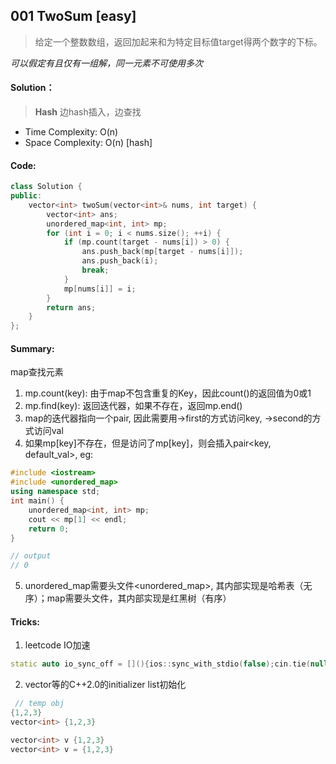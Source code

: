 ## 001 TwoSum [easy]

> 给定一个整数数组，返回加起来和为特定目标值target得两个数字的下标。

*可以假定有且仅有一组解，同一元素不可使用多次*



#### Solution：

> **Hash**
> 边hash插入，边查找

* Time Complexity: O(n)
* Space Complexity: O(n) [hash]

#### Code:

```cpp
class Solution {
public:
    vector<int> twoSum(vector<int>& nums, int target) {
        vector<int> ans;
        unordered_map<int, int> mp;
        for (int i = 0; i < nums.size(); ++i) {
            if (mp.count(target - nums[i]) > 0) {
                ans.push_back(mp[target - nums[i]]);
                ans.push_back(i);
                break;
            }
            mp[nums[i]] = i;
        }
        return ans;
    }
};

```
#### Summary:
map查找元素
1. mp.count(key): 由于map不包含重复的Key，因此count()的返回值为0或1
2. mp.find(key): 返回迭代器，如果不存在，返回mp.end()
3. map的迭代器指向一个pair, 因此需要用->first的方式访问key, ->second的方式访问val
4. 如果mp[key]不存在，但是访问了mp[key]，则会插入pair<key, default_val>, eg:
```c++
#include <iostream>
#include <unordered_map>
using namespace std;
int main() {
    unordered_map<int, int> mp;
    cout << mp[1] << endl;
    return 0;
}

// output 
// 0
```
5. unordered_map需要头文件<unordered_map>, 其内部实现是哈希表（无序）；map需要头文件<map>，其内部实现是红黑树（有序）


#### Tricks:
1. leetcode IO加速
```cpp
static auto io_sync_off = [](){ios::sync_with_stdio(false);cin.tie(nullptr);return nullptr;}();
```
2. vector等的C++2.0的initializer list初始化
```cpp
 // temp obj
{1,2,3}
vector<int> {1,2,3}

vector<int> v {1,2,3} 
vector<int> v = {1,2,3}
```